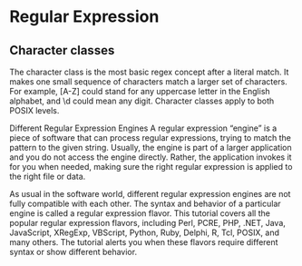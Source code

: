 # Regular Expression

## Character classes

The character class is the most basic regex concept after a literal match. It makes one small sequence of characters match a larger set of characters. 
For example, [A-Z] could stand for any uppercase letter in the English alphabet, and \d could mean any digit. Character classes apply to both POSIX levels.

Different Regular Expression Engines
A regular expression “engine” is a piece of software that can process regular expressions, trying to match the pattern to the given string. Usually, the engine is part of a larger application and you do not access the engine directly. Rather, the application invokes it for you when needed, making sure the right regular expression is applied to the right file or data.

As usual in the software world, different regular expression engines are not fully compatible with each other. The syntax and behavior of a particular engine is called a regular expression flavor. This tutorial covers all the popular regular expression flavors, including Perl, PCRE, PHP, .NET, Java, JavaScript, XRegExp, VBScript, Python, Ruby, Delphi, R, Tcl, POSIX, and many others. 
The tutorial alerts you when these flavors require different syntax or show different behavior. 

